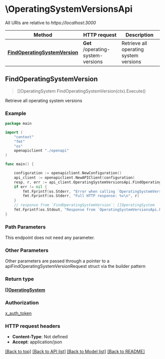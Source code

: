 # \OperatingSystemVersionsApi

All URIs are relative to *https://localhost:3000*

Method | HTTP request | Description
------------- | ------------- | -------------
[**FindOperatingSystemVersion**](OperatingSystemVersionsApi.md#FindOperatingSystemVersion) | **Get** /operating-system-versions | Retrieve all operating system versions



## FindOperatingSystemVersion

> []OperatingSystem FindOperatingSystemVersion(ctx).Execute()

Retrieve all operating system versions



### Example

```go
package main

import (
    "context"
    "fmt"
    "os"
    openapiclient "./openapi"
)

func main() {

    configuration := openapiclient.NewConfiguration()
    api_client := openapiclient.NewAPIClient(configuration)
    resp, r, err := api_client.OperatingSystemVersionsApi.FindOperatingSystemVersion(context.Background()).Execute()
    if err != nil {
        fmt.Fprintf(os.Stderr, "Error when calling `OperatingSystemVersionsApi.FindOperatingSystemVersion``: %v\n", err)
        fmt.Fprintf(os.Stderr, "Full HTTP response: %v\n", r)
    }
    // response from `FindOperatingSystemVersion`: []OperatingSystem
    fmt.Fprintf(os.Stdout, "Response from `OperatingSystemVersionsApi.FindOperatingSystemVersion`: %v\n", resp)
}
```

### Path Parameters

This endpoint does not need any parameter.

### Other Parameters

Other parameters are passed through a pointer to a apiFindOperatingSystemVersionRequest struct via the builder pattern


### Return type

[**[]OperatingSystem**](OperatingSystem.md)

### Authorization

[x_auth_token](../README.md#x_auth_token)

### HTTP request headers

- **Content-Type**: Not defined
- **Accept**: application/json

[[Back to top]](#) [[Back to API list]](../README.md#documentation-for-api-endpoints)
[[Back to Model list]](../README.md#documentation-for-models)
[[Back to README]](../README.md)

